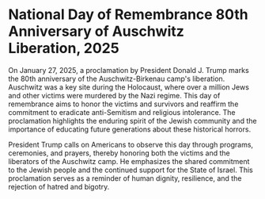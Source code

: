 # National Day of Remembrance 80th Anniversary of Auschwitz Liberation, 2025

On January 27, 2025, a proclamation by President Donald J. Trump marks the 80th anniversary of the Auschwitz-Birkenau camp's liberation. Auschwitz was a key site during the Holocaust, where over a million Jews and other victims were murdered by the Nazi regime. This day of remembrance aims to honor the victims and survivors and reaffirm the commitment to eradicate anti-Semitism and religious intolerance. The proclamation highlights the enduring spirit of the Jewish community and the importance of educating future generations about these historical horrors.

President Trump calls on Americans to observe this day through programs, ceremonies, and prayers, thereby honoring both the victims and the liberators of the Auschwitz camp. He emphasizes the shared commitment to the Jewish people and the continued support for the State of Israel. This proclamation serves as a reminder of human dignity, resilience, and the rejection of hatred and bigotry.